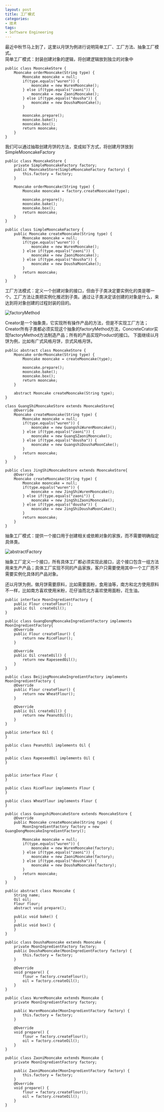 ```yaml
---  
layout: post  
title: 工厂模式  
categories:  
- 技术  
tags:  
- Software Engineering
---
```


最近中秋节马上到了，这里以月饼为例进行说明简单工厂、工厂方法、抽象工厂模式。  
简单工厂模式：封装创建对象的逻辑，将创建逻辑放到独立的对象中  

	public class MooncakeStore {
    	Mooncake orderMooncake(String type) {
        	Mooncake mooncake = null;
        	if(type.equals("wuren")) {
            	mooncake = new WurenMooncake();
        	} else if(type.equals("zaoni")) {
            	mooncake = new ZaoniMooncake();
        	} else if(type.equals("dousha")) {
            	mooncake = new DoushaMoonCake();
        	}

        	mooncake.prepare();
        	mooncake.bake();
        	mooncake.box();
        	return mooncake;
    	}
	}  

我们可以通过抽取创建月饼的方法，变成如下方式，将创建月饼放到SimpleMooncakeFactory  

	public class MooncakeStore {
    	private SimpleMooncakeFactory factory;
    	public MooncakeStore(SimpleMooncakeFactory factory) {
        	this.factory = factory;
    	}

    	Mooncake orderMooncake(String type) {
        	Mooncake mooncake = factory.createMooncake(type);

        	mooncake.prepare();
        	mooncake.bake();
        	mooncake.box();
        	return mooncake;
    	}
	}

	public class SimpleMooncakeFactory {
     	public Mooncake createMooncake(String type) {
        	Mooncake mooncake = null;
        	if(type.equals("wuren")) {
            	mooncake = new WurenMooncake();
        	} else if(type.equals("zaoni")) {
            	mooncake = new ZaoniMooncake();
        	} else if(type.equals("dousha")) {
            	mooncake = new DoushaMoonCake();
        	}
        	return mooncake;
    	}
	}

工厂方法模式：定义一个创建对象的接口，但由于子类决定要实例化的类是哪一个。工厂方法让类把实例化推迟到子类。通过让子类决定该创建的对象是什么，来达到将对象创建的过程封装的目的。  

![factoryMethod](/media/pic/factoryMethod.PNG 'factoryMethod')  

Creator是一个抽象类，它实现所有操作产品的方法，但是不实现工厂方法；Creator所有子类都必须实现这个抽象的factoryMethod方法，ConcreteCrator实现factoryMethod方法制造产品；所有的产品实现Product的接口。 下面继续以月饼为例，比如有广式风格月饼，京式风格月饼。  

	public abstract class MooncakeStore {
    	Mooncake orderMooncake(String type) {
    	    Mooncake mooncake = createMooncake(type);
	
    	    mooncake.prepare();
    	    mooncake.bake();
    	    mooncake.box();
    	    return mooncake;
    	}

    	abstract Mooncake createMooncake(String type);
	}

	class GuangShiMooncakeStore extends MooncakeStore{
    	@Override
    	Mooncake createMooncake(String type) {
        	Mooncake mooncake = null;
        	if(type.equals("wuren")) {
            	mooncake = new GuangshiWurenMooncake();
        	} else if(type.equals("zaoni")) {
            	mooncake = new GuangSZaoniMooncake();
        	} else if(type.equals("dousha")) {
            	mooncake = new GuangshiDoushaMoonCake();
        	}
        	return mooncake;
    	}
	}

	public class JingShiMooncakeStore extends MooncakeStore{
    	@Override
    	Mooncake createMooncake(String type) {
        	Mooncake mooncake = null;
        	if(type.equals("wuren")) {
        	    mooncake = new JingShiWurenMooncake();
        	} else if(type.equals("zaoni")) {
        	    mooncake = new JingShiZaoniMooncake();
        	} else if(type.equals("dousha")) {
        	    mooncake = new JingShiDoushaMoonCake();
        	}
        	return mooncake;
    	}
	}  

抽象工厂模式：提供一个接口用于创建相关或依赖对象的家族，而不需要明确指定具体类。  

![abstractFactory](/media/pic/abstractFactory.PNG 'abstractFactory')  

抽象工厂定义一个接口，所有具体工厂都必须实现此接口，这个接口包含一组方法用来生产产品；具体工厂实现不同的产品家族，客户只需要使用其中一个工厂而不需要实例化具体的产品对象。  

还以月饼为例，做月饼需要原料，比如需要面粉，食用油等，南方和北方使用原料不一样，比如南方喜欢使用米粉，花仔油而北方喜欢使用面粉，花生油。  

	public interface MoonIngredientFactory {
    	public Flour createFlour();
    	public Oil  createOil();
	}

	public class GuangDongMooncakeIngredientFactory implements 	MoonIngredientFactory{
    	@Override
    	public Flour createFlour() {
    	    return new RiceFlour();
    	}

    	@Override
    	public Oil createOil() {
    	    return new RapeseedOil();
    	}
	}

	public class BeijingMooncakeIngredientFactory implements 	MoonIngredientFactory {
    	@Override
    	public Flour createFlour() {
    	    return new WheatFlour();
    	}

    	@Override
    	public Oil createOil() {
    	    return new PeanutOil();
    	}
	}

	public interface Oil {
	}

    public class PeanutOil implements Oil {
	}

	public class RapeseedOil implements Oil {
	}


	public interface Flour {
	}

	public class RiceFlour implements Flour {
	}

	public class WheatFlour implements Flour {
	}

	public class GuangshiMooncakeStore extends MooncakeStore {
    	@Override
    	public Mooncake createMooncake(String type) {
        	MoonIngredientFactory factory = new GuangDongMooncakeIngredientFactory();

        	Mooncake mooncake = null;
        	if(type.equals("wuren")) {
            	mooncake = new WurenMooncake(factory);
        	} else if(type.equals("zaoni")) {
            	mooncake = new ZaoniMooncake(factory);
        	} else if(type.equals("dousha")) {
            	mooncake = new DoushaMooncake(factory);
        	}
        	return mooncake;
    	}
	}

	public abstract class Mooncake {
    	String name;
    	Oil oil;
    	Flour flour;
    	abstract void prepare();

    	public void bake() {
    	}
    	public void box() {
    	}
	}

	public class DoushaMooncake extends Mooncake {
    	private MoonIngredientFactory factory;
		public DoushaMooncake(MoonIngredientFactory factory) {
        	this.factory = factory;
    	}

    	@Override
    	void prepare() {
        	flour = factory.createFlour();
        	oil = factory.createOil();
    	}
	}

	public class WurenMooncake extends Mooncake {
    	private MoonIngredientFactory factory;

    	public WurenMooncake(MoonIngredientFactory factory) {
    	    this.factory = factory;
    	}

    	@Override
    	void prepare() {
    	    flour = factory.createFlour();
    	    oil = factory.createOil();
    	}
	}

	public class ZaoniMooncake extends Mooncake {
    	private MoonIngredientFactory factory;

    	public ZaoniMooncake(MoonIngredientFactory factory) {
    	    this.factory = factory;
    	}
    	@Override
    	void prepare() {
    	    flour = factory.createFlour();
    	    oil = factory.createOil();
    	}
	}